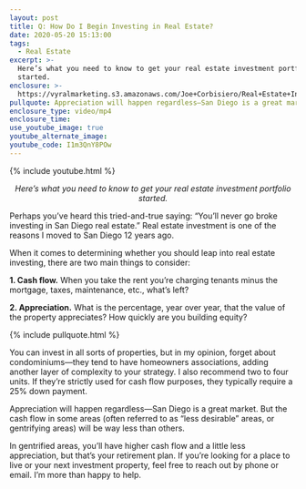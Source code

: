 ```yaml
---
layout: post
title: Q: How Do I Begin Investing in Real Estate?
date: 2020-05-20 15:13:00
tags:
  - Real Estate
excerpt: >-
  Here’s what you need to know to get your real estate investment portfolio
  started.
enclosure: >-
  https://vyralmarketing.s3.amazonaws.com/Joe+Corbisiero/Real+Estate+Investing+101.mp4
pullquote: Appreciation will happen regardless—San Diego is a great market.
enclosure_type: video/mp4
enclosure_time:
use_youtube_image: true
youtube_alternate_image:
youtube_code: I1m3QnY8POw
---
```


{% include youtube.html %}

<p style="text-align: center;"><em>Here’s what you need to know to get your real estate investment portfolio started.</em></p>

Perhaps you’ve heard this tried-and-true saying: “You’ll never go broke investing in San Diego real estate.” Real estate investment is one of the reasons I moved to San Diego 12 years ago.&nbsp;

When it comes to determining whether you should leap into real estate investing, there are two main things to consider:&nbsp;

**1\. Cash flow.** When you take the rent you’re charging tenants minus the mortgage, taxes, maintenance, etc., what’s left?&nbsp;

**2\. Appreciation.** What is the percentage, year over year, that the value of the property appreciates? How quickly are you building equity?&nbsp;

{% include pullquote.html %}

You can invest in all sorts of properties, but in my opinion, forget about condominiums—they tend to have homeowners associations, adding another layer of complexity to your strategy. I also recommend two to four units. If they’re strictly used for cash flow purposes, they typically require a 25% down payment.

Appreciation will happen regardless—San Diego is a great market. But the cash flow in some areas (often referred to as “less desirable” areas, or gentrifying areas) will be way less than others.&nbsp;

In gentrified areas, you’ll have higher cash flow and a little less appreciation, but that’s your retirement plan. If you’re looking for a place to live or your next investment property, feel free to reach out by phone or email. I’m more than happy to help.